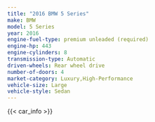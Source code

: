 ```yaml
---
title: "2016 BMW 5 Series"
make: BMW
model: 5 Series
year: 2016
engine-fuel-type: premium unleaded (required)
engine-hp: 443
engine-cylinders: 8
transmission-type: Automatic
driven-wheels: Rear wheel drive
number-of-doors: 4
market-category: Luxury,High-Performance
vehicle-size: Large
vehicle-style: Sedan
---
```


{{< car_info >}}
